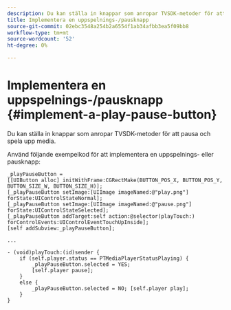 ```yaml
---
description: Du kan ställa in knappar som anropar TVSDK-metoder för att pausa och spela upp media.
title: Implementera en uppspelnings-/pausknapp
source-git-commit: 02ebc3548a254b2a6554f1ab34afbb3ea5f09bb8
workflow-type: tm+mt
source-wordcount: '52'
ht-degree: 0%

---
```


# Implementera en uppspelnings-/pausknapp {#implement-a-play-pause-button}

Du kan ställa in knappar som anropar TVSDK-metoder för att pausa och spela upp media.

Använd följande exempelkod för att implementera en uppspelnings- eller pausknapp:

<!--<a id="example_BC2632D673FE451190A30A23145090D0"></a>-->

```
_playPauseButton =  
[[UIButton alloc] initWithFrame:CGRectMake(BUTTON_POS_X, BUTTON_POS_Y, BUTTON_SIZE_W, BUTTON_SIZE_H)]; 
[_playPauseButton setImage:[UIImage imageNamed:@"play.png"] forState:UIControlStateNormal];  
[_playPauseButton setImage:[UIImage imageNamed:@"pause.png"] forState:UIControlStateSelected]; 
[_playPauseButton addTarget:self action:@selector(playTouch:) forControlEvents:UIControlEventTouchUpInside]; 
[self addSubview:_playPauseButton]; 
 
... 
 
- (void)playTouch:(id)sender { 
    if (self.player.status == PTMediaPlayerStatusPlaying) { 
        _playPauseButton.selected = YES;  
        [self.player pause]; 
    } 
    else { 
        _playPauseButton.selected = NO; [self.player play]; 
    } 
} 
```
